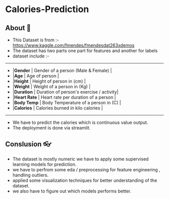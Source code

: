 # Calories-Prediction


## About 📑
- This Dataset is from :-  https://www.kaggle.com/fmendes/fmendesdat263xdemos
- The dataset has two parts one part for features and another for labels
- dataset include :- 
- - - - - - - - - - - - - - - - - - - - - - - - - - - - - - -
- |**Gender**     |	Gender of a person (Male & Female)      |
-	|**Age**	      | Age of person                           |
-	|**Height**	    | Height of person in (cm)                |
-	|**Weight**	    | Weight of a person in (Kg)              |
-	|**Duration**	  | Duration of person's exercise / activity|
-	|**Heart Rate**	| Heart rate per duration of a person     |
-	|**Body Temp**	| Body Temperature of a person in (C)     | 
-	|**Calories**	  | Calories burned in kilo calories        |
-	- - - - - - - - - - - - - - - - - - - - - - - - - - - - - - 
- We have to predict the calories which is continuous value output.
- The deployment is done via streamlit.

## Conslusion 👓
- The dataset is mostly numeric we have to apply some supervised learning models for prediction.
- we have to perfrom some eda / preprocessing for feature engineering , handling outliers.
- applied some visualization techniques for better understanding of the dataset. 
- we also have to figure out which models performs better.  
